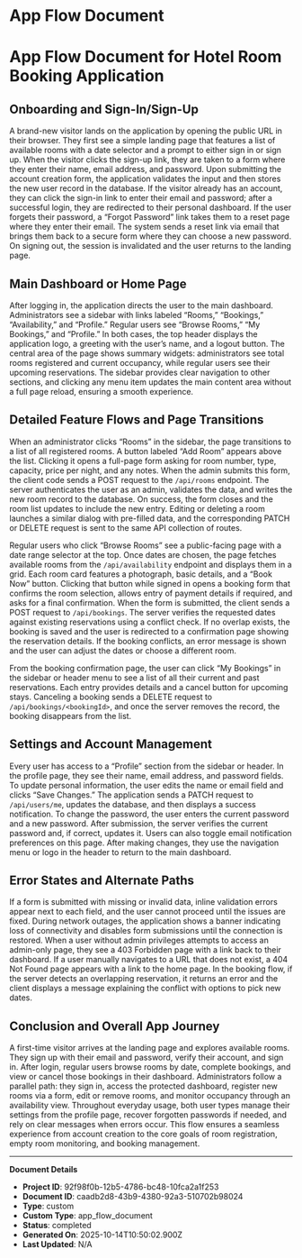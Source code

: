 # App Flow Document

# App Flow Document for Hotel Room Booking Application

## Onboarding and Sign-In/Sign-Up
A brand-new visitor lands on the application by opening the public URL in their browser. They first see a simple landing page that features a list of available rooms with a date selector and a prompt to either sign in or sign up. When the visitor clicks the sign-up link, they are taken to a form where they enter their name, email address, and password. Upon submitting the account creation form, the application validates the input and then stores the new user record in the database. If the visitor already has an account, they can click the sign-in link to enter their email and password; after a successful login, they are redirected to their personal dashboard. If the user forgets their password, a “Forgot Password” link takes them to a reset page where they enter their email. The system sends a reset link via email that brings them back to a secure form where they can choose a new password. On signing out, the session is invalidated and the user returns to the landing page.

## Main Dashboard or Home Page
After logging in, the application directs the user to the main dashboard. Administrators see a sidebar with links labeled “Rooms,” “Bookings,” “Availability,” and “Profile.” Regular users see “Browse Rooms,” “My Bookings,” and “Profile.” In both cases, the top header displays the application logo, a greeting with the user’s name, and a logout button. The central area of the page shows summary widgets: administrators see total rooms registered and current occupancy, while regular users see their upcoming reservations. The sidebar provides clear navigation to other sections, and clicking any menu item updates the main content area without a full page reload, ensuring a smooth experience.

## Detailed Feature Flows and Page Transitions
When an administrator clicks “Rooms” in the sidebar, the page transitions to a list of all registered rooms. A button labeled “Add Room” appears above the list. Clicking it opens a full-page form asking for room number, type, capacity, price per night, and any notes. When the admin submits this form, the client code sends a POST request to the `/api/rooms` endpoint. The server authenticates the user as an admin, validates the data, and writes the new room record to the database. On success, the form closes and the room list updates to include the new entry. Editing or deleting a room launches a similar dialog with pre-filled data, and the corresponding PATCH or DELETE request is sent to the same API collection of routes.

Regular users who click “Browse Rooms” see a public-facing page with a date range selector at the top. Once dates are chosen, the page fetches available rooms from the `/api/availability` endpoint and displays them in a grid. Each room card features a photograph, basic details, and a “Book Now” button. Clicking that button while signed in opens a booking form that confirms the room selection, allows entry of payment details if required, and asks for a final confirmation. When the form is submitted, the client sends a POST request to `/api/bookings`. The server verifies the requested dates against existing reservations using a conflict check. If no overlap exists, the booking is saved and the user is redirected to a confirmation page showing the reservation details. If the booking conflicts, an error message is shown and the user can adjust the dates or choose a different room.

From the booking confirmation page, the user can click “My Bookings” in the sidebar or header menu to see a list of all their current and past reservations. Each entry provides details and a cancel button for upcoming stays. Canceling a booking sends a DELETE request to `/api/bookings/<bookingId>`, and once the server removes the record, the booking disappears from the list.

## Settings and Account Management
Every user has access to a “Profile” section from the sidebar or header. In the profile page, they see their name, email address, and password fields. To update personal information, the user edits the name or email field and clicks “Save Changes.” The application sends a PATCH request to `/api/users/me`, updates the database, and then displays a success notification. To change the password, the user enters the current password and a new password. After submission, the server verifies the current password and, if correct, updates it. Users can also toggle email notification preferences on this page. After making changes, they use the navigation menu or logo in the header to return to the main dashboard.

## Error States and Alternate Paths
If a form is submitted with missing or invalid data, inline validation errors appear next to each field, and the user cannot proceed until the issues are fixed. During network outages, the application shows a banner indicating loss of connectivity and disables form submissions until the connection is restored. When a user without admin privileges attempts to access an admin-only page, they see a 403 Forbidden page with a link back to their dashboard. If a user manually navigates to a URL that does not exist, a 404 Not Found page appears with a link to the home page. In the booking flow, if the server detects an overlapping reservation, it returns an error and the client displays a message explaining the conflict with options to pick new dates.

## Conclusion and Overall App Journey
A first-time visitor arrives at the landing page and explores available rooms. They sign up with their email and password, verify their account, and sign in. After login, regular users browse rooms by date, complete bookings, and view or cancel those bookings in their dashboard. Administrators follow a parallel path: they sign in, access the protected dashboard, register new rooms via a form, edit or remove rooms, and monitor occupancy through an availability view. Throughout everyday usage, both user types manage their settings from the profile page, recover forgotten passwords if needed, and rely on clear messages when errors occur. This flow ensures a seamless experience from account creation to the core goals of room registration, empty room monitoring, and booking management.

---
**Document Details**
- **Project ID**: 92f98f0b-12b5-4786-bc48-10fca2a1f253
- **Document ID**: caadb2d8-43b9-4380-92a3-510702b98024
- **Type**: custom
- **Custom Type**: app_flow_document
- **Status**: completed
- **Generated On**: 2025-10-14T10:50:02.900Z
- **Last Updated**: N/A
